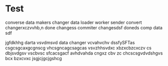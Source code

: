 # Test
converse
data
makers
changer
data
loader
worker
sender
convert
changerxczvvhb,n
done
changess
commiter
changesdsf
doneds
comp
data
sdf

jgfdkhhg
darta
vsvdmsvd
data
changer
vcvahvchv
 dssfySFTas
csgcsgcaxgcgnscg
vhcsgncagcsagcas
vsvzhhsvdxc
xbzxcbzcxczv cs
dbjsvdgsv
vscbvsc
sfcacsgacf
avhdvahda
cngxz cbv zc
chcscsgvdvdshgvs
 bcx bzxcvxc
jsgjcjgcjgshcg
